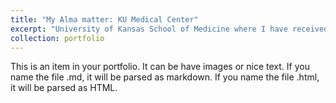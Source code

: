 ```yaml
---
title: "My Alma matter: KU Medical Center"
excerpt: "University of Kansas School of Medicine where I have received my PhD<br/><img src='/images/kumc.png'>"
collection: portfolio
---
```


This is an item in your portfolio. It can be have images or nice text. If you name the file .md, it will be parsed as markdown. If you name the file .html, it will be parsed as HTML. 
